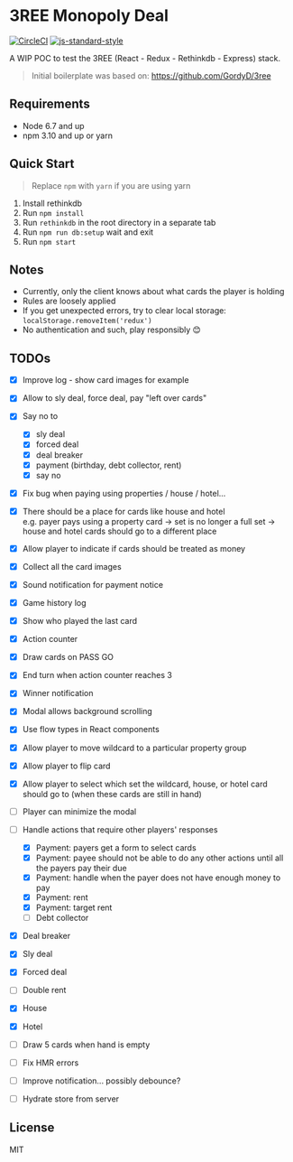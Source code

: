 3REE Monopoly Deal
===================

[![CircleCI](https://circleci.com/gh/baopham/3ree-monopoly-deal.svg?style=svg)](https://circleci.com/gh/baopham/3ree-monopoly-deal)
[![js-standard-style](https://img.shields.io/badge/code%20style-standard-brightgreen.svg)](http://standardjs.com/)  

A WIP POC to test the 3REE (React - Redux - Rethinkdb - Express) stack.

> Initial boilerplate was based on: https://github.com/GordyD/3ree


Requirements
------------
* Node 6.7 and up
* npm 3.10 and up or yarn


Quick Start
----------

> Replace `npm` with `yarn` if you are using yarn

1. Install rethinkdb
1. Run `npm install`
1. Run `rethinkdb` in the root directory in a separate tab
1. Run `npm run db:setup` wait and exit
1. Run `npm start`


Notes
-----

- Currently, only the client knows about what cards the player is holding
- Rules are loosely applied
- If you get unexpected errors, try to clear local storage: `localStorage.removeItem('redux')`
- No authentication and such, play responsibly :blush:


TODOs
-----

- [x] Improve log - show card images for example
- [x] Allow to sly deal, force deal, pay "left over cards"
- [x] Say no to
  - [x] sly deal
  - [x] forced deal
  - [x] deal breaker
  - [x] payment (birthday, debt collector, rent)
  - [x] say no
- [x] Fix bug when paying using properties / house / hotel...
- [x] There should be a place for cards like house and hotel  
      e.g. payer pays using a property card -> set is no longer a full set -> house and hotel cards should go to a different place
- [x] Allow player to indicate if cards should be treated as money
- [x] Collect all the card images
- [x] Sound notification for payment notice
- [x] Game history log
- [x] Show who played the last card
- [x] Action counter
- [x] Draw cards on PASS GO
- [x] End turn when action counter reaches 3
- [x] Winner notification
- [x] Modal allows background scrolling
- [x] Use flow types in React components
- [x] Allow player to move wildcard to a particular property group
- [x] Allow player to flip card
- [x] Allow player to select which set the wildcard, house, or hotel card should go to (when these cards are still in hand)
- [ ] Player can minimize the modal
- [ ] Handle actions that require other players' responses
  - [x] Payment: payers get a form to select cards
  - [x] Payment: payee should not be able to do any other actions until all the payers pay their due
  - [x] Payment: handle when the payer does not have enough money to pay
  - [x] Payment: rent
  - [x] Payment: target rent
  - [ ] Debt collector
- [x] Deal breaker
- [x] Sly deal
- [x] Forced deal
- [ ] Double rent
- [x] House
- [x] Hotel
- [ ] Draw 5 cards when hand is empty
- [ ] Fix HMR errors
- [ ] Improve notification... possibly debounce?
- [ ] Hydrate store from server


License
--------
MIT
